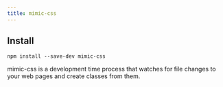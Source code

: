 ```yaml
---
title: mimic-css
---
```


## Install

`npm install --save-dev mimic-css`

mimic-css is a development time process that watches for file changes to your web pages and create classes from them.
